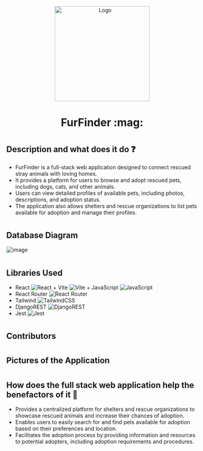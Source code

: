 
<p align="center">
  <img src="https://github.com/FCPongs/ReactDjango-Elective/assets/137862066/3c6ce56f-e319-48f2-84b7-a9cf8e74e07a" alt="Logo" width="250" height="250">
</p>

<h1 align="center">FurFinder :mag:</h1>

# <h2>Description and what does it do :question:</h2>
- FurFinder is a full-stack web application designed to connect rescued stray animals with loving homes.
- It provides a platform for users to browse and adopt rescued pets, including dogs, cats, and other animals.
- Users can view detailed profiles of available pets, including photos, descriptions, and adoption status.
- The application also allows shelters and rescue organizations to list pets available for adoption and manage their profiles.

# <h2>Database Diagram</h2>
![image](https://github.com/FCPongs/ReactDjango-Elective/assets/137862066/662b0200-deb3-4601-bd6e-f9e4e09e3d50)

# <h2>Libraries Used</h2>
- React ![React](https://img.shields.io/badge/react-%2320232a.svg?style=for-the-badge&logo=react&logoColor=%2361DAFB) + Vite ![Vite](https://img.shields.io/badge/vite-%23646CFF.svg?style=for-the-badge&logo=vite&logoColor=white) + JavaScript ![JavaScript](https://img.shields.io/badge/javascript-%23323330.svg?style=for-the-badge&logo=javascript&logoColor=%23F7DF1E)
- React Router ![React Router](https://img.shields.io/badge/React_Router-CA4245?style=for-the-badge&logo=react-router&logoColor=white)
- Tailwind 	![TailwindCSS](https://img.shields.io/badge/tailwindcss-%2338B2AC.svg?style=for-the-badge&logo=tailwind-css&logoColor=white)
- DjangoREST ![DjangoREST](https://img.shields.io/badge/DJANGO-REST-ff1709?style=for-the-badge&logo=django&logoColor=white&color=ff1709&labelColor=gray)
- Jest ![Jest](https://img.shields.io/badge/-jest-%23C21325?style=for-the-badge&logo=jest&logoColor=white)

# <h2>Contributors</h2>


# <h2>Pictures of the Application</h2>

# <h2>How does the full stack web application help the benefactors of it :open_hands:</h2>
- Provides a centralized platform for shelters and rescue organizations to showcase rescued animals and increase their chances of adoption.
- Enables users to easily search for and find pets available for adoption based on their preferences and location.
- Facilitates the adoption process by providing information and resources to potential adopters, including adoption requirements and procedures.
